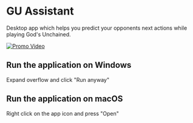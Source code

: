 # GU Assistant
Desktop app which helps you predict your opponents next actions while playing God's Unchained.

[![Promo Video](https://img.youtube.com/vi/noDy0UOS1es/0.jpg)](https://www.youtube.com/watch?v=noDy0UOS1es "Promo Video")

## Run the application on Windows
Expand overflow and click "Run anyway"

## Run the application on macOS
Right click on the app icon and press "Open"


